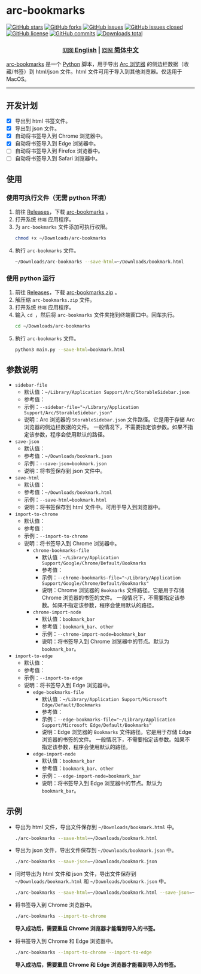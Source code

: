 # arc-bookmarks

[![GitHub stars](https://img.shields.io/github/stars/Physton/arc-bookmarks?style=flat-square)](https://github.com/Physton/arc-bookmarks/stargazers)
[![GitHub forks](https://img.shields.io/github/forks/Physton/arc-bookmarks?style=flat-square)](https://github.com/Physton/arc-bookmarks/network/members)
[![GitHub issues](https://img.shields.io/github/issues/Physton/arc-bookmarks?style=flat-square)](https://github.com/Physton/arc-bookmarks/issues)
[![GitHub issues closed](https://img.shields.io/github/issues-closed/Physton/arc-bookmarks?style=flat-square)](https://github.com/Physton/arc-bookmarks/issues?q=is%3Aissue+is%3Aclosed)
[![GitHub license](https://img.shields.io/github/license/Physton/arc-bookmarks?style=flat-square)](https://github.com/Physton/arc-bookmarks/blob/master/LICENSE.md)
[![GitHub commits](https://img.shields.io/github/last-commit/Physton/arc-bookmarks?style=flat-square)](https://github.com/Physton/arc-bookmarks/commits/main)
[![Downloads total](https://img.shields.io/github/downloads/physton/arc-bookmarks/total?style=flat-square)](https://github.com/Physton/arc-bookmarks/releases)

<div align="center">

### [🇺🇸 English](README.MD) | [🇨🇳 简体中文](README_CN.MD)

</div>

[arc-bookmarks](https://github.com/Physton/arc-bookmarks) 是一个 [Python](https://www.python.org/) 脚本，用于导出 [Arc 浏览器](https://arc.net/) 的侧边栏数据（收藏/书签）到 html/json 文件。html 文件可用于导入到其他浏览器。仅适用于 MacOS。

----

## 开发计划

- [x] 导出到 html 书签文件。
- [x] 导出到 json 文件。
- [x] 自动将书签导入到 Chrome 浏览器中。
- [x] 自动将书签导入到 Edge 浏览器中。
- [ ] 自动将书签导入到 Firefox 浏览器中。
- [ ] 自动将书签导入到 Safari 浏览器中。

## 使用

### 使用可执行文件（无需 python 环境）

1. 前往 [Releases](https://github.com/Physton/arc-bookmarks/releases)，下载 [arc-bookmarks](https://github.com/Physton/arc-bookmarks/releases/latest/download/arc-bookmarks) 。
2. 打开系统 `终端` 应用程序。
3. 为 `arc-bookmarks` 文件添加可执行权限。
    ```bash
    chmod +x ~/Downloads/arc-bookmarks
    ```
4. 执行 `arc-bookmarks` 文件。
    ```bash
    ~/Downloads/arc-bookmarks --save-html=~/Downloads/bookmark.html
    ```

### 使用 python 运行
1. 前往 [Releases](https://github.com/Physton/arc-bookmarks/releases)，下载 [arc-bookmarks.zip](https://github.com/Physton/arc-bookmarks/releases/latest/download/arc-bookmarks.zip) 。
2. 解压缩 `arc-bookmarks.zip` 文件。
3. 打开系统 `终端` 应用程序。
4. 输入 `cd `，然后将 `arc-bookmarks` 文件夹拖到终端窗口中。回车执行。
    ```bash
    cd ~/Downloads/arc-bookmarks
    ```
5. 执行 `arc-bookmarks` 文件。
    ```bash
    python3 main.py --save-html=bookmark.html
    ```

## 参数说明

- `sidebar-file`
    - 默认值：`~/Library/Application Support/Arc/StorableSidebar.json`
    - 参考值：
    - 示例：`--sidebar-file="~/Library/Application Support/Arc/StorableSidebar.json"`
    - 说明：Arc 浏览器的 `StorableSidebar.json` 文件路径。它是用于存储 Arc 浏览器的侧边栏数据的文件。 一般情况下，不需要指定该参数。如果不指定该参数，程序会使用默认的路径。
- `save-json`
    - 默认值：
    - 参考值：`~/Downloads/bookmark.json`
    - 示例：`--save-json=bookmark.json`
    - 说明：将书签保存到 json 文件中。
- `save-html`
    - 默认值：
    - 参考值：`~/Downloads/bookmark.html`
    - 示例：`--save-html=bookmark.html`
    - 说明：将书签保存到 html 文件中。可用于导入到浏览器中。
- `import-to-chrome`
    - 默认值：
    - 参考值：
    - 示例：`--import-to-chrome`
    - 说明：将书签导入到 Chrome 浏览器中。
        - `chrome-bookmarks-file`
            - 默认值：`~/Library/Application Support/Google/Chrome/Default/Bookmarks`
            - 参考值：
            - 示例：`--chrome-bookmarks-file="~/Library/Application Support/Google/Chrome/Default/Bookmarks"`
            - 说明：Chrome 浏览器的 `Bookmarks` 文件路径。它是用于存储 Chrome 浏览器的书签的文件。 一般情况下，不需要指定该参数。如果不指定该参数，程序会使用默认的路径。
        - `chrome-import-node`
            - 默认值：`bookmark_bar`
            - 参考值：`bookmark_bar`、`other`
            - 示例：`--chrome-import-node=bookmark_bar`
            - 说明：将书签导入到 Chrome 浏览器中的节点。默认为 `bookmark_bar`。
- `import-to-edge`
    - 默认值：
    - 参考值：
    - 示例：`--import-to-edge`
    - 说明：将书签导入到 Edge 浏览器中。
        - `edge-bookmarks-file`
            - 默认值：`~/Library/Application Support/Microsoft Edge/Default/Bookmarks`
            - 参考值：
            - 示例：`--edge-bookmarks-file="~/Library/Application Support/Microsoft Edge/Default/Bookmarks"`
            - 说明：Edge 浏览器的 `Bookmarks` 文件路径。它是用于存储 Edge 浏览器的书签的文件。 一般情况下，不需要指定该参数。如果不指定该参数，程序会使用默认的路径。
        - `edge-import-node`
            - 默认值：`bookmark_bar`
            - 参考值：`bookmark_bar`、`other`
            - 示例：`--edge-import-node=bookmark_bar`
            - 说明：将书签导入到 Edge 浏览器中的节点。默认为 `bookmark_bar`。

## 示例

- 导出为 html 文件，导出文件保存到 `~/Downloads/bookmark.html` 中。
    ```bash
    ./arc-bookmarks --save-html=~/Downloads/bookmark.html
    ```

- 导出为 json 文件，导出文件保存到 `~/Downloads/bookmark.json` 中。
    ```bash
    ./arc-bookmarks --save-json=~/Downloads/bookmark.json
    ```

- 同时导出为 html 文件和 json 文件，导出文件保存到 `~/Downloads/bookmark.html` 和 `~/Downloads/bookmark.json` 中。
    ```bash
    ./arc-bookmarks --save-html=~/Downloads/bookmark.html --save-json=~/Downloads/bookmark.json
    ```

- 将书签导入到 Chrome 浏览器中。
    ```bash
    ./arc-bookmarks --import-to-chrome
    ```
    **导入成功后，需要重启 Chrome 浏览器才能看到导入的书签。**

- 将书签导入到 Chrome 和 Edge 浏览器中。
    ```bash
    ./arc-bookmarks --import-to-chrome --import-to-edge
    ```
    **导入成功后，需要重启 Chrome 和 Edge 浏览器才能看到导入的书签。**